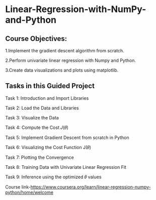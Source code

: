 # Linear-Regression-with-NumPy-and-Python


## Course Objectives:

1.Implement the gradient descent algorithm from scratch.

2.Perform univariate linear regression with Numpy and Python.

3.Create data visualizations and plots using matplotlib.


## Tasks in this Guided Project

Task 1: Introduction and Import Libraries

Task 2: Load the Data and Libraries

Task 3: Visualize the Data

Task 4: Compute the Cost 𝐽(𝜃)

Task 5: Implement Gradient Descent from scratch in Python

Task 6: Visualizing the Cost Function J(𝜃)

Task 7: Plotting the Convergence

Task 8: Training Data with Univariate Linear Regression Fit

Task 9: Inference using the optimized 𝜃 values


Course link-https://www.coursera.org/learn/linear-regression-numpy-python/home/welcome
